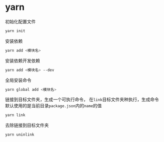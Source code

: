 # yarn 

初始化配置文件

```bash
yarn init
```

安装依赖

```bash
yarn add <模块名>
```

安装依赖开发依赖

```bash
yarn add <模块名> --dev
```

全局安装命令

```bash
yarn global add <模块名>
```

链接到目标文件夹，生成一个可执行命令， 在`link`目标文件夹种执行，生成命令默认使用的是当前目录`package.json`内的`name`的值

```bash
yarn link
```

去除链接到目标文件夹

```bash
yarn uninlink
```

